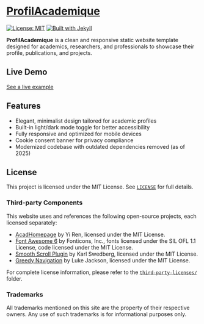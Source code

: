 # [ProfilAcademique](https://github.com/xuweiwen/ProfilAcademique)

[![License: MIT](https://img.shields.io/badge/License-MIT-lightgrey.svg)](https://github.com/xuweiwen/ProfilAcademique/blob/master/LICENSE.txt) [![Built with Jekyll](https://img.shields.io/badge/Built%20with-Jekyll-55b8d3.svg)](https://jekyllrb.com/)

**ProfilAcademique** is a clean and responsive static website template designed for academics, researchers, and professionals to showcase their profile, publications, and projects.

## Live Demo

[See a live example](https://weixu.xyz/ProfilAcademique)

## Features

- Elegant, minimalist design tailored for academic profiles
- Built-in light/dark mode toggle for better accessibility
- Fully responsive and optimized for mobile devices
- Cookie consent banner for privacy compliance
- Modernized codebase with outdated dependencies removed (as of 2025)

## License

This project is licensed under the MIT License. See [`LICENSE`](LICENSE.txt) for full details.

### Third-party Components

This website uses and references the following open-source projects, each licensed separately:

- [AcadHomepage](https://github.com/RayeRen/acad-homepage.github.io) by Yi Ren, licensed under the MIT License.
- [Font Awesome 6](https://fontawesome.com/) by Fonticons, Inc., fonts licensed under the SIL OFL 1.1 License, code licensed under the MIT License.
- [Smooth Scroll Plugin](https://github.com/kswedberg/jquery-smooth-scroll) by Karl Swedberg, licensed under the MIT License.
- [Greedy Navigation](https://github.com/lukejacksonn/GreedyNav) by Luke Jackson, licensed under the MIT License.

For complete license information, please refer to the [`third-party-licenses/`](third-party-licenses/) folder. 

### Trademarks

All trademarks mentioned on this site are the property of their respective owners. Any use of such trademarks is for informational purposes only.